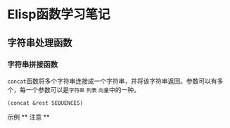 # Elisp函数学习笔记

## 字符串处理函数
### 字符串拼接函数
`concat`函数将多个字符串连接成一个字符串，并将该字符串返回。参数可以有多个，每一个参数可以是`字符串` `列表` `向量`中的一种。
``` elisp
(concat &rest SEQUENCES)
```
示例
** 注意 **
